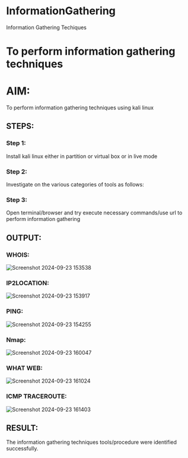 # InformationGathering
Information Gathering Techiques

# To perform information gathering techniques

# AIM:

To perform information gathering techniques using kali linux 

## STEPS:

### Step 1:

Install kali linux either in partition or virtual box or in live mode

### Step 2:

Investigate on the various categories of tools as follows:

### Step 3:
Open terminal/browser and try execute necessary commands/use url to perform information gathering


## OUTPUT:
### WHOIS:
![Screenshot 2024-09-23 153538](https://github.com/user-attachments/assets/805a1575-66f4-42c3-b018-b871141be1dc)

### IP2LOCATION:
![Screenshot 2024-09-23 153917](https://github.com/user-attachments/assets/9954fd23-1aa9-4db7-a3d5-a27065ad7a89)

### PING:
![Screenshot 2024-09-23 154255](https://github.com/user-attachments/assets/f6990600-92d9-4f4c-9d72-7e3fd07d8337)

### Nmap:
![Screenshot 2024-09-23 160047](https://github.com/user-attachments/assets/dad48856-4d5f-4381-b504-cb5ccf37938d)

### WHAT WEB:
![Screenshot 2024-09-23 161024](https://github.com/user-attachments/assets/189b2055-059c-47a4-b1f3-1493f46895ae)

### ICMP TRACEROUTE:
![Screenshot 2024-09-23 161403](https://github.com/user-attachments/assets/bb6da34f-7132-49af-b4b0-4357a65e63a1)

## RESULT:
The information gathering techniques tools/procedure were identified successfully.






